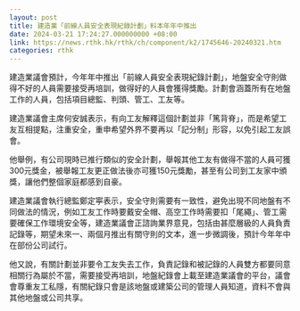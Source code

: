 ```yaml
---
layout: post
title: 建造業「前線人員安全表現紀錄計劃」料本年年中推出
date: 2024-03-21 17:24:27.000000000 +08:00
link: https://news.rthk.hk/rthk/ch/component/k2/1745646-20240321.htm
categories: rthk
---
```


建造業議會預計，今年年中推出「前線人員安全表現紀錄計劃」，地盤安全守則做得不好的人員需要接受再培訓，做得好的人員會獲得獎勵。計劃會涵蓋所有在地盤工作的人員，包括項目總監、判頭、管工、工友等。

建造業議會主席何安誠表示，有向工友解釋這個計劃並非「篤背脊」，而是希望工友互相提點，注重安全，重申希望外界不要再以「記分制」形容，以免引起工友誤會。

他舉例，有公司現時已推行類似的安全計劃，舉報其他工友有做得不當的人員可獲300元獎金，被舉報工友更正做法後亦可獲150元獎勵，甚至有公司到工友家中頒獎，讓他們整個家庭都感到自豪。

建造業議會執行總監鄭定寕表示，安全守則需要有一致性，避免出現不同地盤有不同做法的情況，例如工友工作時要戴安全帽、高空工作時需要扣「尾繩」、管工需要確保工作環境安全等，建造業議會正諮詢業界意見，包括由甚麼層級的人員負責記錄等，期望未來一、兩個月推出有關守則的文本，進一步微調後，預計今年年中在部份公司試行。

他又說，有關計劃並非要令工友失去工作，負責記錄和被記錄的人員雙方都要同意相關行為屬於不當，需要接受再培訓，地盤紀錄會上載至建造業議會的平台，議會會尊重友工私隱，有關紀錄只會是該地盤或建築公司的管理人員知道，資料不會與其他地盤或公司共享。
